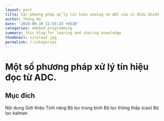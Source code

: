 ```yaml
---
layout: post
title: Các phương pháp xử lý tín hiệu analog từ ADC của vi điều khiển
author: Thong Ho
date: '2019-09-19 11:55:23 +0530'
categories: embbed_programming
summary: this blog for learing and sharing knowledge
thumbnail: siteleaf.jpg
permalink: /:categories
---
```


# Một số phương pháp xử lý tín hiệu đọc từ ADC.
## Mục đich

Nội dung 
    Giới thiệu 
    Tính năng
    Bộ lọc trung bình
    Bộ lọc thông thấp (cao)
    Bộ lọc kalman